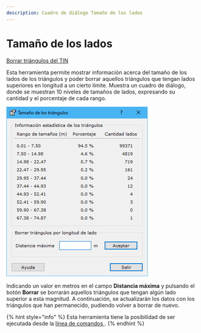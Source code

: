 ```yaml
---
description: Cuadro de diálogo Tamaño de los lados
---
```


# Tamaño de los lados

[Borrar triángulos del TIN](../fichas-de-herramientas/ficha-de-herramientas-edicion-tin/borrar-triangulos-del-tin.md)

Esta herramienta permite mostrar información acerca del tamaño de los lados de los triángulos y poder borrar aquellos triángulos que tengan lados superiores en longitud a un cierto límite. Muestra un cuadro de diálogo, donde se muestran 10 niveles de tamaños de lados, expresando su cantidad y el porcentaje de cada rango.

![Cuadro de di&#xE1;logo Tama&#xF1;o de los tri&#xE1;ngulos](../../.gitbook/assets/image%20%2874%29.png)

Indicando un valor en metros en el campo **Distancia máxima** y pulsando el botón **Borrar** se borrarán aquellos triángulos que tengan algún lado superior a esta magnitud. A continuación, se actualizarán los datos con los triángulos que han permanecido, pudiendo volver a borrar de nuevo.

{% hint style="info" %}
Esta herramienta tiene la posibilidad de ser ejecutada desde la [línea de comandos ](../desde-linea-de-comando/linea-de-comando-borrar-triangulos-por-longitud-de-lado.md).
{% endhint %}

